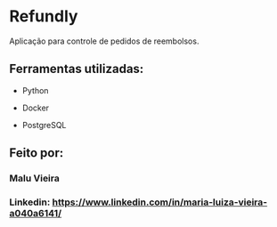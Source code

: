 # Refundly

Aplicação para controle de pedidos de reembolsos.

## Ferramentas utilizadas:

* Python

* Docker

* PostgreSQL

## Feito por:

### Malu Vieira

### Linkedin: https://www.linkedin.com/in/maria-luiza-vieira-a040a6141/
